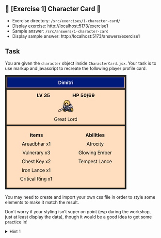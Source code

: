 ## 🌟 [Exercise 1] Character Card 💙
- Exercise directory: `/src/exercises/1-character-card/`
- Display exercise: http://localhost:5173/exercise1
- Sample answer: `/src/answers/1-character-card`
- Display sample answer: http://localhost:5173/answers/exercise1

## Task
You are given the `character` object inside `CharacterCard.jsx`. Your task is to use markup and javascript to recreate the following player profile card. 

![ex1](./images/ex1.png)

You may need to create and import your own css file in order to style some elements to make it match the result.

Don't worry if your styling isn't super on point (esp during the workshop, just at least display the data), though it would be a good idea to get some practice in!

<details>
    <summary>Hint 1</summary>
    Whenever we want to group some divs/elements together, we can wrap them with a parent div! For example:
    
    <div>
        <p>Wow I am a child!</p>
        <p>Wow I am a child!</p>
        <p>Wow I am a child!</p>
        <p>Wow I am a child!</p>
    </div>

</details>